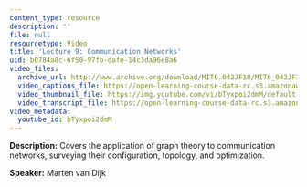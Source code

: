 ```yaml
---
content_type: resource
description: ''
file: null
resourcetype: Video
title: 'Lecture 9: Communication Networks'
uid: b0784a8c-6f50-97fb-dafe-14c3da96e8a6
video_files:
  archive_url: http://www.archive.org/download/MIT6.042JF10/MIT6_042JF10_lec09_300k.mp4
  video_captions_file: https://open-learning-course-data-rc.s3.amazonaws.com/6-042j-mathematics-for-computer-science-fall-2010/946ac3e212aa5eacb6660066bce14bfb_bTyxpoi2dmM.vtt
  video_thumbnail_file: https://img.youtube.com/vi/bTyxpoi2dmM/default.jpg
  video_transcript_file: https://open-learning-course-data-rc.s3.amazonaws.com/6-042j-mathematics-for-computer-science-fall-2010/fca5cc3f1014121da9b7059254f58466_bTyxpoi2dmM.pdf
video_metadata:
  youtube_id: bTyxpoi2dmM
---
```


**Description:** Covers the application of graph theory to communication networks, surveying their configuration, topology, and optimization.

**Speaker:** Marten van Dijk